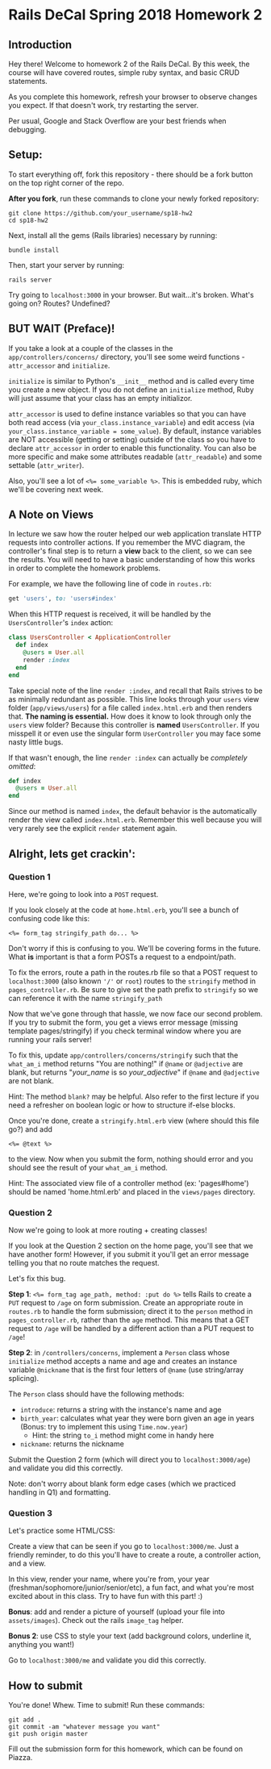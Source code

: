 # Rails DeCal Spring 2018 Homework 2

## Introduction
Hey there! Welcome to homework 2 of the Rails DeCal. By this week, the course will have covered routes, simple ruby syntax, and basic CRUD statements.

As you complete this homework, refresh your browser to observe changes you expect. If that doesn't work, try restarting the server.

Per usual, Google and Stack Overflow are your best friends when debugging.

## Setup:
To start everything off, fork this repository - there should be a fork button on the top right corner of the repo.

<b>After you fork</b>, run these commands to clone your newly forked repository:
```
git clone https://github.com/your_username/sp18-hw2
cd sp18-hw2
```

Next, install all the gems (Rails libraries) necessary by running:

```
bundle install
```

Then, start your server by running:
```
rails server
```
Try going to `localhost:3000` in your browser. But wait...it's broken. What's going on? Routes? Undefined?


## BUT WAIT (Preface)!

If you take a look at a couple of the classes in the `app/controllers/concerns/` directory, you'll see some weird functions - `attr_accessor` and `initialize`.

`initialize` is similar to Python's `__init__` method and is called every time you create a new object. If you do not define an `initialize` method, Ruby will just assume that your class has an empty initializor.

`attr_accessor` is used to define instance variables so that you can have both read access (via `your_class.instance_variable`) and edit access (via `your_class.instance_variable = some_value`). By default, instance variables are NOT accessible (getting or setting) outside of the class so you have to declare `attr_accessor` in order to enable this functionality. You can also be more specific and make some attributes readable (`attr_readable`) and some settable (`attr_writer`).

Also, you'll see a lot of `<%= some_variable %>`. This is embedded ruby, which we'll be covering next week.

## A Note on Views

In lecture we saw how the router helped our web application translate HTTP requests into controller actions. If you remember the MVC diagram, the controller's final step is to return a **view** back to the client, so we can see the results. You will need to have a basic understanding of how this works in order to complete the homework problems.

For example, we have the following line of code in `routes.rb`:

```ruby
get 'users', to: 'users#index'
```

When this HTTP request is received, it will be handled by the `UsersController`'s `index` action:

```ruby
class UsersController < ApplicationController
  def index
    @users = User.all
    render :index
  end
end
```

Take special note of the line `render :index`, and recall that Rails strives to be as minimally redundant as possible. This line looks through your `users` view folder (`app/views/users`) for a file called `index.html.erb` and then renders that. **The naming is essential.** How does it know to look through only the `users` view folder? Because this controller is **named** `UsersController`. If you misspell it or even use the singular form `UserController` you may face some nasty little bugs.

If that wasn't enough, the line `render :index` can actually be *completely omitted*:

```ruby
def index
  @users = User.all
end
```

Since our method is named `index`, the default behavior is the automatically render the view called `index.html.erb`. Remember this well because you will very rarely see the explicit `render` statement again.

## Alright, lets get crackin':

### Question 1
Here, we're going to look into a `POST` request.

If you look closely at the code at `home.html.erb`, you'll see a bunch of confusing code like this:

```
<%= form_tag stringify_path do... %>
```
Don't worry if this is confusing to you. We'll be covering forms in the future. What **is** important is that a form POSTs a request to a endpoint/path.

To fix the errors, route a path in the routes.rb file so that a POST request to `localhost:3000` (also known `'/'` or `root`) routes to the `stringify` method in `pages_controller.rb`. Be sure to give set the path prefix to `stringify` so we can reference it with the name  `stringify_path`

Now that we've gone through that hassle, we now face our second problem. If you try to submit the form, you get a views error message (missing template pages/stringify) if you check terminal window where you are running your rails server!

To fix this, update `app/controllers/concerns/stringify` such that the `what_am_i` method returns "You are nothing!" if `@name` or `@adjective` are blank, but returns "<em>your_name</em> is so <em>your_adjective</em>" if `@name` and `@adjective` are not blank.

Hint: The method `blank?` may be helpful. Also refer to the first lecture if you need a refresher on boolean logic or how to structure if-else blocks.

Once you're done, create a `stringify.html.erb` view (where should this file go?) and add

```
<%= @text %>
```

to the view. Now when you submit the form, nothing should error and you should see the result of your `what_am_i` method.

Hint: The associated view file of a controller method (ex: 'pages#home') should be named 'home.html.erb' and placed in the `views/pages` directory.

### Question 2

Now we're going to look at more routing + creating classes!

If you look at the Question 2 section on the home page, you'll see that we have another form! However, if you submit it you'll get an error message telling you that no route matches the request.

Let's fix this bug.

**Step 1**: `<%= form_tag age_path, method: :put do %>` tells Rails to create a `PUT` request to `/age` on form submission. Create an appropriate route in `routes.rb` to handle the form submission; direct it to the `person` method in `pages_controller.rb`, rather than the `age` method. This means that a GET request to `/age` will be handled by a different action than a PUT request to `/age`!

**Step 2**: in `/controllers/concerns`, implement a `Person` class whose `initialize` method accepts a name and age and creates an instance variable `@nickname` that is the first four letters of `@name` (use string/array splicing).

The `Person` class should have the following methods:
- `introduce`: returns a string with the instance's name and age
- `birth_year`: calculates what year they were born given an age in years (Bonus: try to implement this using `Time.now.year`)
    - Hint: the string `to_i` method might come in handy here
- `nickname`: returns the nickname

Submit the Question 2 form (which will direct you to `localhost:3000/age`) and validate you did this correctly.

Note: don't worry about blank form edge cases (which we practiced handling in Q1) and formatting.

### Question 3
Let's practice some HTML/CSS:

Create a view that can be seen if you go to `localhost:3000/me`. Just a friendly reminder, to do this you'll have to create a route, a controller action, and a view.

In this view, render your name, where you're from, your year (freshman/sophomore/junior/senior/etc), a fun fact, and what you're most excited about in this class. Try to have fun with this part! :)

**Bonus**: add and render a picture of yourself (upload your file into `assets/images`). Check out the rails `image_tag` helper.

**Bonus 2**: use CSS to style your text (add background colors, underline it, anything you want!)


Go to `localhost:3000/me` and validate you did this correctly.

## How to submit
You're done! Whew. Time to submit! Run these commands:
```
git add .
git commit -am "whatever message you want"
git push origin master
```
Fill out the submission form for this homework, which can be found on Piazza.

